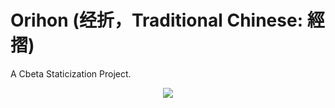 # Orihon (经折，Traditional Chinese: 經摺)

A Cbeta Staticization Project.

<p align="center">
  <a aria-label="Vercel logo" href="https://vercel.com">
    <img src="https://badgen.net/badge/icon/Made%20by%20Vercel?icon=zeit&label&color=black&labelColor=black">
  </a>
  <br/>

  <a aria-label="License" href="https://github.com/RaoHai/orihon/blob/main/LICENSE">
    <img alt="" src="https://badgen.net/github/license/RaoHai/orihon">
  </a>
</p>